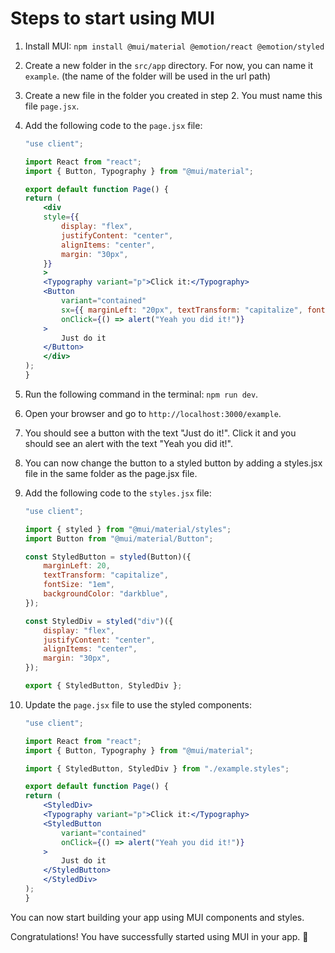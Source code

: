 # Steps to start using MUI

1. Install MUI: `npm install @mui/material @emotion/react @emotion/styled`

2. Create a new folder in the `src/app` directory. For now, you can name it `example`. (the name of the folder will be used in the url path)

3. Create a new file in the folder you created in step 2. You must name this file `page.jsx`.

4. Add the following code to the `page.jsx` file:

    ```jsx
    "use client";

    import React from "react";
    import { Button, Typography } from "@mui/material";

    export default function Page() {
    return (
        <div
        style={{
            display: "flex",
            justifyContent: "center",
            alignItems: "center",
            margin: "30px",
        }}
        >
        <Typography variant="p">Click it:</Typography>
        <Button
            variant="contained"
            sx={{ marginLeft: "20px", textTransform: "capitalize", fontSize: "1em" }}
            onClick={() => alert("Yeah you did it!")}
        >
            Just do it
        </Button>
        </div>
    );
    }
    ```

5. Run the following command in the terminal: `npm run dev`.

6. Open your browser and go to `http://localhost:3000/example`.

7. You should see a button with the text "Just do it!". Click it and you should see an alert with the text "Yeah you did it!".

8. You can now change the button to a styled button by adding a styles.jsx file in the same folder as the page.jsx file.

9. Add the following code to the `styles.jsx` file:

    ```jsx
    "use client";

    import { styled } from "@mui/material/styles";
    import Button from "@mui/material/Button";

    const StyledButton = styled(Button)({
        marginLeft: 20,
        textTransform: "capitalize",
        fontSize: "1em",
        backgroundColor: "darkblue",
    });

    const StyledDiv = styled("div")({
        display: "flex",
        justifyContent: "center",
        alignItems: "center",
        margin: "30px",
    });

    export { StyledButton, StyledDiv };
    ```

10. Update the `page.jsx` file to use the styled components:

    ```jsx
    "use client";

    import React from "react";
    import { Button, Typography } from "@mui/material";

    import { StyledButton, StyledDiv } from "./example.styles";

    export default function Page() {
    return (
        <StyledDiv>
        <Typography variant="p">Click it:</Typography>
        <StyledButton
            variant="contained"
            onClick={() => alert("Yeah you did it!")}
        >
            Just do it
        </StyledButton>
        </StyledDiv>
    );
    }
    ```

You can now start building your app using MUI components and styles.

Congratulations! You have successfully started using MUI in your app. 🎉
